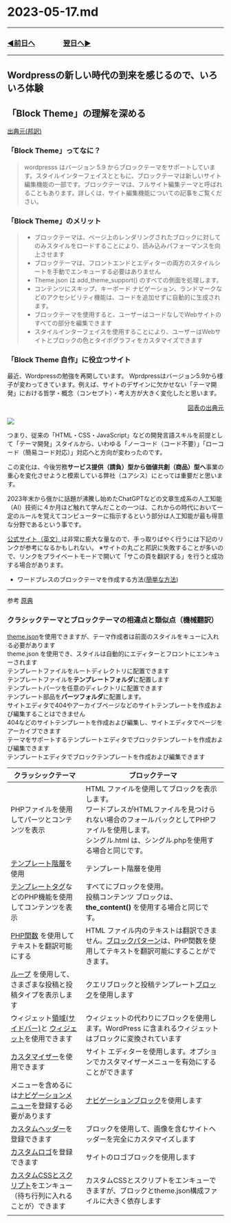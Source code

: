 # 2023-05-17.md

---
### [◀️前日へ](https://github.com/yuasys/chatty-journal/blob/main/2023/05/2023-05-16.md)&emsp;&emsp;&emsp;&emsp;[翌日へ▶️](https://github.com/yuasys/chatty-journal/blob/main/2023/05/2023-05-18.md)
---
## Wordpressの新しい時代の到来を感じるので、いろいろ体験

<h2>「Block Theme」の理解を深める</h2>

<p><a href="https://developer.wordpress.org/themes/block-themes/" target="_blank" rel="noopener"><span data-position="618" data-size="7">出典元(邦訳)</span></a></p>

### 「Block Theme」ってなに？

> wordpresss はバージョン 5.9 からブロックテーマをサポートしています。スタイルインターフェイスとともに、ブロックテーマは新しいサイト編集機能の一部です。ブロックテーマは、フルサイト編集テーマと呼ばれることもあります。詳しくは、サイト編集機能についての記事をご覧ください。

### 「Block Theme」のメリット

> - ブロックテーマは、ページ上のレンダリングされたブロックに対してのみスタイルをロードすることにより、読み込みパフォーマンスを向上させます
> - ブロックテーマは、フロントエンドとエディターの両方のスタイルシートを手動でエンキューする必要はありません
> - Theme.json は add_theme_support() のすべての側面を処理します。
> - コンテンツにスキップ、キーボード ナビゲーション、ランドマークなどのアクセシビリティ機能は、コードを追加せずに自動的に生成されます。
> - ブロックテーマを使用すると、ユーザーはコードなしでWebサイトのすべての部分を編集できます
> - スタイルインターフェイスを使用することにより、ユーザーはWebサイトとブロックの色とタイポグラフィをカスタマイズできます

### 「Block Theme 自作」に役立つサイト
最近、Wordpressの勉強を再開しています。 
Wprdpressはバージョン5.9から様子が変わってきています。例えば、サイトのデザインに欠かせない「テーマ開発」における哲学・概念（コンセプト）・考え方が大きく変化したと思います。

 
 <p style="text-align:right;margin-bottom: 0px;"><a href="https://blogs.itmedia.co.jp/itsolutionjuku/2022/07/post_1038.html" target="_blank" rel="noopener"><span data-position="618" data-size="7">図表の出典元</span></a></p>

![](https://hackmd.io/_uploads/S1OdGPV4n.png)



つまり、従来の「HTML・CSS・JavaScript」などの開発言語スキルを前提として「テーマ開発」スタイルから、いわゆる「ノーコード（コード不要）」「ローコード（簡易コード対応）」対応へと方向が変わったのです。

この変化は、今後労務**サービス提供（請負）型から価値共創（商品）型へ**事業の重心を変化させようと模索している弊社（ユアシス）にとっては重要だと思います。

2023年末から俄かに話題が沸騰し始めたChatGPTなどの文章生成系の人工知能（AI）技術に４か月ほど触れて学んだことの一つは、これからの時代において一定のルールを覚えてコンピューターに指示するという部分は人工知能が最も得意な分野であるという事です。

[公式サイト（英文）](https://developer.wordpress.org/themes/block-themes/#differences-and-similarities-between-classic-themes-and-block-themes)は非常に膨大な量なので、手っ取りばやく行うには下記のリンクが参考になるかもしれない。
※サイトの丸ごと邦訳に失敗することが多いので、リンクをプライベートモードで開いて「サこの頁を翻訳する」を行うと成功する場合があります。

- ワードプレスのブロックテーマを作成する方法([簡単な方法](https://www.elegantthemes.com/blog/wordpress/create-block-theme#:~:text=How%20to%20Create%20a%20WordPress%20Block%20Theme%3F%201,Theme%20Plugin%20...%204%20Manage%20Theme%20Fonts%20))


---
参考 [原典](https://developer.wordpress.org/themes/block-themes/#differences-and-similarities-between-classic-themes-and-block-themes)

### クラシックテーマとブロックテーマの相違点と類似点（機械翻訳）
<section class="layout">
  <div><a href="https://developer.wordpress.org/themes/advanced-topics/theme-json/">theme.json</a>を使用できますが、テーマ作成者は前面のスタイルをキューに入れる必要があります</div>
  <div>theme.json を使用でき、スタイルは自動的にエディターとフロントにエンキューされます</div>
  <div>テンプレートファイルをルートディレクトリに配置できます</div>
  <div>テンプレートファイルを<b>テンプレートフォルダ</b>に配置します</div>
  <div>テンプレートパーツを任意のディレクトリに配置できます</div>
  <div>テンプレート部品を<b>パーツフォルダ</b>に配置します。</div>
  <div>サイトエディタで404やアーカイブページなどのサイトテンプレートを作成および編集することはできません</div>
  <div>404などのサイトテンプレートを作成および編集し、サイトエディタでページをアーカイブできます</div>
  <div>テーマをサポートするテンプレートエディタでブロックテンプレートを作成および編集できます</div>
  <div>テンプレートエディタでブロックテンプレートを作成および編集できます</div>
</section>



| クラッシックテーマ | ブロックテーマ | 
| -------- | -------- |
|PHPファイルを使用してパーツとコンテンツを表示 |HTML ファイルを使用してブロックを表示します。<br>ワードプレスがHTMLファイルを見つけられない場合のフォールバックとしてPHPファイルを使用します。<br>シングル.html は、シングル.phpを使用する場合と同じです。| 
|<a href="https://developer.wordpress.org/files/2014/10/Screenshot-2019-01-23-00.20.04.png">テンプレート階層</a>を使用|テンプレート階層を使用|
|<a href="https://developer.wordpress.org/themes/basics/template-tags/">テンプレートタグ</a>などのPHP機能を使用してコンテンツを表示|すべてにブロックを使用。<br>投稿コンテンツ ブロックは、<b> the_content() </b>を使用する場合と同じです。|
|<a href="https://developer.wordpress.org/apis/handbook/internationalization/">PHP関数</a> を使用してテキストを翻訳可能にする|HTML ファイル内のテキストは翻訳できません。<a href="https://developer.wordpress.org/block-editor/reference-guides/block-api/block-patterns/">ブロックパターン</a>は、PHP関数を使用してテキストを翻訳可能にすることができます。|
| <a href="https://developer.wordpress.org/themes/basics/the-loop/">ループ</a> を使用して、さまざまな投稿と投稿タイプを表示します|クエリブロックと投稿テンプレート<a href="https://wordpress.org/support/article/query-loop-block/">ブロック</a>を使用します|
|ウィジェット<a href="https://developer.wordpress.org/themes/functionality/sidebars/">領域(サイドバー)</a>と <a href="https://developer.wordpress.org/themes/functionality/widgets/">ウィジェット</a>を使用できます|ウィジェットの代わりにブロックを使用します。WordPress に含まれるウィジェットはブロックに変換されています|
|<a href="https://developer.wordpress.org/themes/customize-api/">カスタマイザー</a>を使用できます|サイト エディターを使用します。オプションでカスタマイザーメニューを有効にすることができます|
|メニューを含めるには<a href="https://developer.wordpress.org/themes/functionality/navigation-menus/">ナビゲーションメニュー</a>を登録する必要があります|<a href="https://wordpress.org/support/article/navigation-block/">ナビゲーションブロック</a>を使用します|
|<a href="https://developer.wordpress.org/themes/functionality/custom-headers/">カスタムヘッダー</a>を登録できます|ブロックを使用して、画像を含むサイトヘッダーを完全にカスタマイズします|
|<a href="https://developer.wordpress.org/themes/functionality/custom-logo/">カスタムロゴ</a>を登録できます|サイトのロゴブロックを使用します|
|<a href="https://developer.wordpress.org/themes/basics/including-css-javascript/">カスタムCSSとスクリプト</a>をエンキュー（待ち行列に入れることが）できます|カスタムCSSとスクリプトをエンキューできますが、ブロックとtheme.json構成ファイルに大きく依存します|
|||
